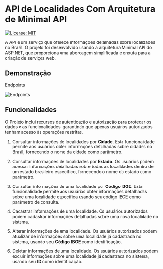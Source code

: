 # API de Localidades Com  Arquitetura de Minimal API 

[![License: MIT](https://img.shields.io/badge/License-MIT-yellow.svg)](https://github.com/ezequiel-lima/ibge/blob/master/LICENSE.txt)

A API é um serviço que oferece informações detalhadas sobre localidades no Brasil.
O projeto foi desenvolvido usando a arquitetura Minimal API do ASP.NET, 
que proporciona uma abordagem simplificada e enxuta para a criação de serviços web.

## Demonstração 

Endpoints

![Endpoints](https://github.com/ezequiel-lima/ibge/assets/81567476/0bf7a3ee-188e-41a6-9d41-2fee15b0750a)

## Funcionalidades

O Projeto inclui recursos de autenticação e autorização para proteger os dados e as funcionalidades, 
garantindo que apenas usuários autorizados tenham acesso às operações restritas.

1. Consultar informações de localidades por **Cidade**. Esta funcionalidade permite aos usuários obter informações detalhadas sobre cidades no Brasil, fornecendo o nome da cidade como parâmetro.

2. Consultar informações de localidades por **Estado**. Os usuários podem acessar informações detalhadas sobre todas as localidades dentro de um estado brasileiro específico, fornecendo o nome do estado como parâmetro.

3. Consultar informações de uma localidade por **Código IBGE**. Esta funcionalidade permite aos usuários obter informações detalhadas sobre uma localidade específica usando seu código IBGE como parâmetro de consulta.

4. Cadastrar informações de uma localidade. Os usuários autorizados podem cadastrar informações detalhadas sobre uma nova localidade no sistema.

5. Alterar informações de uma localidade. Os usuários autorizados podem atualizar de informações sobre uma localidade já cadastrada no sistema, usando seu **Código IBGE** como identificação.

6. Deletar informações de uma localidade. Os usuários autorizados podem excluir informações sobre uma localidade já cadastrada no sistema, usando seu **ID** como identificação.


